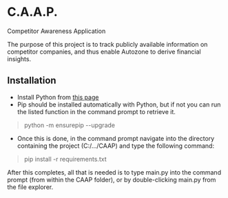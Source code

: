 # C.A.A.P.
Competitor Awareness Application

The purpose of this project is to track publicly available information on competitor companies, and thus enable Autozone to derive financial insights.

## Installation
- Install Python from [this page](https://www.python.org/downloads/ "Python Downloads")
- Pip should be installed automatically with Python, but if not you can run the listed function in the command prompt to retrieve it.
> python -m ensurepip --upgrade
- Once this is done, in the command prompt navigate into the directory containing the project (C:/.../CAAP) and type the following command:
> pip install -r requirements.txt

After this completes, all that is needed is to type main.py into the command prompt (from within the CAAP folder), or by double-clicking main.py from the file explorer.
